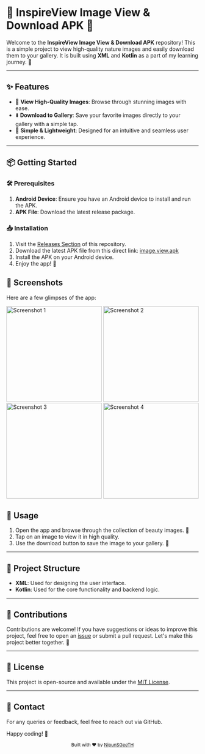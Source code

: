 # 🌿 InspireView Image View & Download APK 📱

Welcome to the **InspireView Image View & Download APK** repository! This is a simple project to view high-quality nature images and easily download them to your gallery. It is built using **XML** and **Kotlin** as a part of my learning journey. 🚀

---

## ✨ Features

- 🌄 **View High-Quality  Images**: Browse through stunning  images with ease.
- ⬇️ **Download to Gallery**: Save your favorite images directly to your gallery with a simple tap.
- 📱 **Simple & Lightweight**: Designed for an intuitive and seamless user experience.

---

## 📦 Getting Started

### 🛠️ Prerequisites

1. **Android Device**: Ensure you have an Android device to install and run the APK.
2. **APK File**: Download the latest release package.

### 📥 Installation

1. Visit the [Releases Section](https://github.com/NipunSGeeTH/Nature-Images-view-and-download-APK/releases) of this repository.
2. Download the latest APK file from this direct link:  [image.view.apk](https://github.com/NipunSGeeTH/InspireView-Image-View-Download-APK/releases/download/v1.0.0/image.view.apk)
3. Install the APK on your Android device.
4. Enjoy the app! 🎉



## 📸 Screenshots

Here are a few glimpses of the app:

<img src="https://github.com/user-attachments/assets/834fc0bb-e3e5-4314-9f9c-faba12d68a98" alt="Screenshot 1" width="250"/>
<img src="https://github.com/user-attachments/assets/95b2f8f3-4b0b-4698-a172-cc44601ac2f9" alt="Screenshot 2" width="250"/>
<img src="https://github.com/user-attachments/assets/923d574f-9cac-41ad-9158-fe46e6095b06" alt="Screenshot 3" width="250"/>
<img src="https://github.com/user-attachments/assets/b8a89792-47c0-4cde-9ba6-52b0f823ef80" alt="Screenshot 4" width="250"/>


## 🚀 Usage

1. Open the app and browse through the collection of beauty images. 🌳
2. Tap on an image to view it in high quality.
3. Use the download button to save the image to your gallery. 📂

---

## 📂 Project Structure

- **XML**: Used for designing the user interface.
- **Kotlin**: Used for the core functionality and backend logic.

---

## 🤝 Contributions

Contributions are welcome! If you have suggestions or ideas to improve this project, feel free to open an [issue](https://github.com/NipunSGeeTH/Nature-Images-view-and-download-APK/issues) or submit a pull request. Let's make this project better together. 💪

---

## 📜 License

This project is open-source and available under the [MIT License](LICENSE).

---

## 📧 Contact

For any queries or feedback, feel free to reach out via GitHub.

Happy coding! 🎉

<div align="center">
  <sub>Built with ❤️ by <a href="https://github.com/NipunSGeeTH">NipunSGeeTH</a></sub>
</div>


